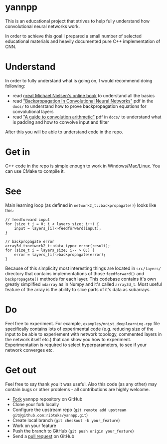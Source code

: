 # yannpp
This is an educational project that strives to help fully understand how convolutional neural networks work.

In order to achieve this goal I prepared a small number of selected educational materials and heavily documented pure C++ implementation of CNN.

# Understand
In order to fully understand what is going on, I would recommend doing following:

- read [great Michael Nielsen's online book](http://neuralnetworksanddeeplearning.com/) to understand all the basics
- read ["Backpropagation In Convolutional Neural Networks"](https://github.com/ribtoks/yannpp/blob/master/docs/Backpropagation%20In%20Convolutional%20Neural%20Networks%20-%20DeepGrid.pdf) pdf in the `docs/` to understand how to prove backpropagation equations for convolutional layers
- read ["A guide to convolution arithmetic"](https://github.com/ribtoks/yannpp/blob/master/docs/1603.07285.pdf) pdf in `docs/` to understand what is padding and how to convolve input and filter

After this you will be able to understand code in the repo.

# Get in
C++ code in the repo is simple enough to work in Windows/Mac/Linux. You can use CMake to compile it.

# See
Main learning loop (as defined in `network2_t::backpropagate()`) looks like this:

    // feedforward input
    for (size_t i = 0; i < layers_size; i++) {
        input = layers_[i]->feedforward(input);
    }

    // backpropagate error
    array3d_t<network2_t::data_type> error(result);
    for (size_t i = layers_size; i-- > 0;) {
        error = layers_[i]->backpropagate(error);
    }

Because of this simplicity most interesting things are located in `src/layers/` directory that contains implementations of those `feedforward()` and `backpropagate()` methods for each layer. This codebase contains it's own greatly simplified `ndarray` as in Numpy and it's called `array3d_t`. Most useful feature of the array is the ability to slice parts of it's data as subarrays.

# Do
Feel free to experiment. For example, `examples/mnist_deeplearning.cpp` file specifically contains lots of experimental code (e.g. reducing size of the input to be able to experiement with network topology, commented layers in the network itself etc.) that can show you how to experiment. Experimentation is required to select hyperparameters, to see if your network converges etc.

# Get out
Feel free to say thank you it was useful. Also this code (as any other) may contain bugs or other problems - all contributions are highly welcome.

- [Fork](https://help.github.com/forking/) yannpp repository on GitHub
- Clone your fork locally
- Configure the upstream repo (`git remote add upstream git@github.com:ribtoks/yannpp.git`)
- Create local branch (`git checkout -b your_feature`)
- Work on your feature
- Push the branch to GitHub (`git push origin your_feature`)
- Send a [pull request](https://help.github.com/articles/using-pull-requests) on GitHub
